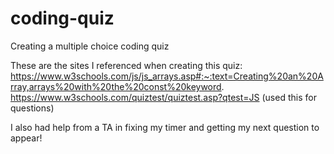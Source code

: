 # coding-quiz
Creating a multiple choice coding quiz

These are the sites I referenced when creating this quiz:
https://www.w3schools.com/js/js_arrays.asp#:~:text=Creating%20an%20Array,arrays%20with%20the%20const%20keyword.
https://www.w3schools.com/quiztest/quiztest.asp?qtest=JS (used this for questions)

I also had help from a TA in fixing my timer and getting my next question to appear!
